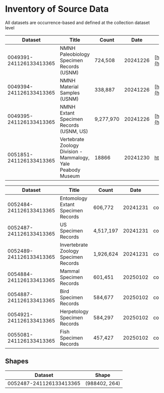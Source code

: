 # Inventory of Source Data
All datasets are occurrence-based and defined at the collection dataset level

| Dataset                 | Title                                                        | Count     | Date     | DOI                                                                      | URL                                                               |
| ----------------------- | ------------------------------------------------------------ | --------- | -------- | ------------------------------------------------------------------------ | ----------------------------------------------------------------- |
| 0049391-241126133413365 | NMNH Paleobiology Specimen Records (USNM)                    | 724,508   | 20241226 | [https://doi.org/10.15468/dl.ws2uf3](https://doi.org/10.15468/dl.ws2uf3) | https://www.gbif.org/dataset/c8681cc2-9d0a-4c5f-b620-5c753abfe2bc |
| 0049394-241126133413365 | NMNH Material Samples (USNM)                                 | 338,887   | 20241226 | [https://doi.org/10.15468/dl.ycwxgd](https://doi.org/10.15468/dl.ycwxgd) | https://www.gbif.org/dataset/26098c25-8f7f-4c71-97ac-1d3db181c65e |
| 0049395-241126133413365 | NMNH Extant Specimen Records (USNM, US)                      | 9,277,970 | 20241226 | [https://doi.org/10.15468/dl.42mnjx](https://doi.org/10.15468/dl.42mnjx) | https://www.gbif.org/dataset/821cc27a-e3bb-4bc5-ac34-89ada245069d |
| 0051851-241126133413365 | Vertebrate Zoology Division - Mammalogy, Yale Peabody Museum | 18866     | 20241230 | https://doi.org/10.15468/dl.4fnm8g                                       | https://www.gbif.org/occurrence/download/0051851-241126133413365  |

| Dataset                 | Title                                 | Count     | Date     | Filter         | Value | DOI                                |
| ----------------------- | ------------------------------------- | --------- | -------- | -------------- | ----- | ---------------------------------- |
| 0052484-241126133413365 | Entomology Extant Specimen Records    | 606,772   | 20241231 | collectionCode | ent   | https://doi.org/10.15468/dl.ptewed |
| 0052487-241126133413365 | US Specimen Records                   | 4,517,197 | 20241231 | collectionCode | us    | https://doi.org/10.15468/dl.wttrju |
| 0052489-241126133413365 | Invertebrate Zoology Specimen Records | 1,926,624 | 20241231 | collectionCode | iz    | https://doi.org/10.15468/dl.fya67r |
| 0054884-241126133413365 | Mammal Specimen Records               | 601,451   | 20250102 | collectionCode | mamm  | https://doi.org/10.15468/dl.dys66y |
| 0054887-241126133413365 | Bird Specimen Records                 | 584,677   | 20250102 | collectionCode | birds | https://doi.org/10.15468/dl.2en7ue |
| 0054921-241126133413365 | Herpetology Specimen Records          | 584,297   | 20250102 | collectionCode | herp  | https://doi.org/10.15468/dl.rf2che |
| 0055081-241126133413365 | Fish Specimen Records                 | 457,427   | 20250102 | collectionCode | fish  | https://doi.org/10.15468/dl.34mb2x |

## Shapes

| Dataset                 | Shape |
|-------------------------| -- |
| 0052487-241126133413365 | (988402, 264) |
